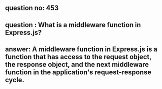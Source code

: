 
      
## question no: 453

## question : What is a middleware function in Express.js?

## answer: A middleware function in Express.js is a function that has access to the request object, the response object, and the next middleware function in the application's request-response cycle.
      